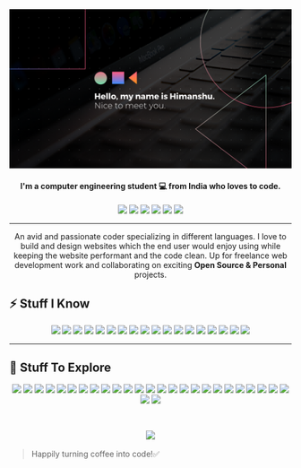<img src="./home.png">

<h4 align="center">I'm a computer engineering student 💻 from India who loves to code.</h4>

<p align="center">
  <a href="mailto:himanshukhaitan10@gmail.com" target="_blank"><img height="25" src = "https://img.shields.io/badge/gmail-c14438?&style=for-the-badge&logo=gmail&logoColor=white"></a>
  <a href="https://www.linkedin.com/in/himanshu-khaitan-431666204/" target="_blank"><img height="25" src = "https://img.shields.io/badge/-LinkedIn-0e76a8?style=for-the-badge&logo=Linkedin&logoColor=white"></a>
  <a href="" target="_blank"><img height="25" src = "https://img.shields.io/badge/Website-3b5998?style=for-the-badge&logo=google-chrome&logoColor=white"></a>
  <a href="https://twitter.com/HimanshuKhaita4" target="_blank"><img height="25" src = "https://img.shields.io/badge/-Twitter-00acee?style=for-the-badge&logo=Twitter&logoColor=white"></a>
  <a href="https://dev.to/hima_khaitan" target="_blank"><img height="27" src = "https://img.shields.io/badge/DEV.TO-%230A0A0A.svg?&style=for-the-badge&logo=dev-dot-to&logoColor=white"></a>
  <a href="https://www.instagram.com/hima_khaitan/" target="_blank"><img height="25" src = "https://img.shields.io/badge/-Instagram-0088cc?style=for-the-badge&logo=Instagram&logoColor=white"></a>
</p>

----

<p align="center">An avid and passionate coder specializing in different languages. I love to build and design websites which the end user would enjoy using while keeping the website performant and the code clean. Up for freelance web development work and collaborating on exciting <b>Open Source & Personal</b> projects.</p>

## ⚡ Stuff I Know
<p align="center">
<img src="https://img.shields.io/badge/-HTML5-E34F26?style=flat-square&logo=html5&logoColor=white" height="25">
<img src="https://img.shields.io/badge/-CSS3-1572B6?style=flat-square&logo=css3" height="25"> 
<img src="https://img.shields.io/badge/-SASS-CC6699?style=flat-square&logo=sass&logoColor=white" height="25"> 
<img src="https://img.shields.io/badge/-Bootstrap-563D7C?style=flat-square&logo=bootstrap" height="25"> 
<img src="https://img.shields.io/badge/-JavaScript-F7DF1E?style=flat-square&logo=javascript&logoColor=black" height="25"> 
<img src="https://img.shields.io/badge/-Nodejs-339933?style=flat-square&logo=Node.js&logoColor=white" height="25"> 
<img src="https://img.shields.io/badge/-Express-black?style=flat-square&logo=express&logoColor=white" height="25"> 
<img src="https://img.shields.io/badge/-Postman-F24E1E?style=flat-square&logo=Postman&logoColor=white" height="25"> 
<img src="https://img.shields.io/badge/-React-61DAFB?style=flat-square&logo=react&logoColor=black" height="25"> 
<img src="https://img.shields.io/badge/-MongoDB-47A248?style=flat-square&logo=mongodb&logoColor=white" height="25"> 
<img src="https://img.shields.io/badge/-C++-00599C?style=flat-square&logo=c" height="25"> 
<img src="https://img.shields.io/badge/-C-F7DF1E?style=flat-square&logo=C&logoColor=black" height="25"> 
<img src="https://img.shields.io/badge/-Git-black?style=flat-square&logo=git" height="25"> 
<img src="https://img.shields.io/badge/-GitHub-181717?style=flat-square&logo=github" height="25"> 
<img src="https://img.shields.io/badge/-Linux-black?style=flat-square&logo=Linux" height="25"> 
<img src="https://img.shields.io/badge/-Heroku-430098?style=flat-square&logo=heroku" height="25"> 
<img src="https://img.shields.io/badge/-Figma-F24E1E?style=flat-square&logo=figma&logoColor=white" height="25"> 
<img src="https://img.shields.io/badge/-Canva-20c4cb?style=flat-square&logo=canva&logoColor=white" height="25">
</p>

---

## 🤔 Stuff To Explore
<p align="center">
<img src="https://img.shields.io/badge/-Next.js-000000?style=flat-square&logo=next.js" height="25"> 
<img src="https://img.shields.io/badge/-Angular-E10098?style=flat-square&logo=angular" height="25"> 
<img src="https://img.shields.io/badge/-PHP-8993be?style=flat-square&logo=php&logoColor=white" height="25"> 
<img src="https://img.shields.io/badge/-Laravel-b83b5e?style=flat-square&logo=Laravel&logoColor=white" height="25"> 
<img src="https://img.shields.io/badge/-Bulma-00D1B2?style=flat-square&logo=bulma&logoColor=white" height="25"> 
<img src="https://img.shields.io/badge/-Vue.js-4FC08D?style=flat-square&logo=vue.js&logoColor=white" height="25"> 
<img src="https://img.shields.io/badge/-MaterialUI-0081CB?style=flat-square&logo=material-ui" height="25"> 
<img src="https://img.shields.io/badge/-Flutter-000000?style=flat-square&logo=flutter" height="25"> 
<img src="https://img.shields.io/badge/-Kotlin-F7DF1E?style=flat-square&logo=kotlin&logoColor=black" height="25"> 
<img src="https://img.shields.io/badge/-Python-3776AB?style=flat-square&logo=Python&logoColor=white" height="25"> 
<img src="https://img.shields.io/badge/-Swift-f08a5d?style=flat-square&logo=swift&logoColor=white" height="25"> 
<img src="https://img.shields.io/badge/-Django-092E20?style=flat-square&logo=Django" height="25"> 
<img src="https://img.shields.io/badge/-Java-E34A86?style=flat-square&logo=java" height="25"> 
<img src="https://img.shields.io/badge/-TypeScript-007ACC?style=flat-square&logo=typescript&logoColor=white" height="25"> 
<img src="https://img.shields.io/badge/-PostgreSQL-336791?style=flat-square&logo=postgresql" height="25"> 
<img src="https://img.shields.io/badge/-MySQL-4479A1?style=flat-square&logo=mysql&logoColor=white" height="25"> 
<img src="https://img.shields.io/badge/-Redux-764ABC?style=flat-square&logo=redux" height="25"> 
<img src="https://img.shields.io/badge/-GraphQL-E10098?style=flat-square&logo=graphql" height="25"> 
<img src="https://img.shields.io/badge/-Gatsby-663399?style=flat-square&logo=gatsby" height="25"> 
<img src="https://img.shields.io/badge/-GithubActions-2088FF?style=flat-square&logo=github-actions&logoColor=white" height="25"> 
<img src="https://img.shields.io/badge/-AWS-232F3E?style=flat-square&logo=amazon-aws" height="25"> 
<img src="https://img.shields.io/badge/-TailwindCSS-38B2AC?style=flat-square&logo=tailwind-css&logoColor=white" height="25"> 
<img src="https://img.shields.io/badge/-Jest-C21325?style=flat-square&logo=jest&logoColor=white" height="25"> 
<img src="https://img.shields.io/badge/-ReactNative-61DAFB?style=flat-square&logo=react&logoColor=black" height="25"> 
<img src="https://img.shields.io/badge/-FramerMotion-0055FF?style=flat-square&logo=framer&logoColor=white" height="25">
<img src="https://img.shields.io/badge/-Firebase-FFCA28?style=flat-square&logo=firebase&logoColor=black" height="25">
<img src="https://img.shields.io/badge/-Dart-000000?style=flat-square&logo=dart" height="25">
</p>
<br />
<p align="center">
  <img src="https://github-readme-streak-stats.herokuapp.com?user=himakhaitan&theme=tokyonight&hide_border=true&fire=DD2727"/>
</p>

> Happily turning coffee into code!✅

